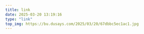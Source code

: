 ```yaml
---
title: link
date: 2025-03-20 13:19:16
type: "link"
top_img: https://bu.dusays.com/2025/03/20/67dbbc5ec1ac1.jpg
---
```


